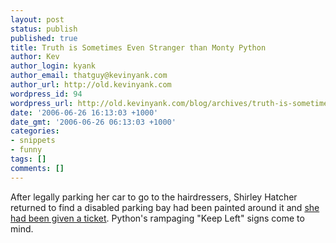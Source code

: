 ```yaml
---
layout: post
status: publish
published: true
title: Truth is Sometimes Even Stranger than Monty Python
author: Kev
author_login: kyank
author_email: thatguy@kevinyank.com
author_url: http://old.kevinyank.com
wordpress_id: 94
wordpress_url: http://old.kevinyank.com/blog/archives/truth-is-sometimes-even-stranger-than-monty-python/
date: '2006-06-26 16:13:03 +1000'
date_gmt: '2006-06-26 06:13:03 +1000'
categories:
- snippets
- funny
tags: []
comments: []
---
```

<p>After legally parking her car to go to the hairdressers, Shirley Hatcher returned to find a disabled parking bay had been painted around it and <a href="http://news.bbc.co.uk/1/hi/england/hampshire/5110742.stm">she had been given a ticket</a>. Python's rampaging "Keep Left" signs come to mind.</p>
